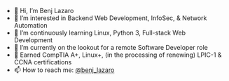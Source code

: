 - 👋 Hi, I’m Benj Lazaro
- 👀 I’m interested in Backend Web Development, InfoSec, & Network Automation
- 🌱 I’m continuously learning Linux, Python 3, Full-stack Web Development
- 💞️ I’m currently on the lookout for a remote Software Developer role
- 💞️ Earned CompTIA A+, Linux+, (in the processing of renewing) LPIC-1 & CCNA certifications
- 📫 How to reach me: <a href="https://twitter.com/benj_lazaro">@benj_lazaro</a>

<!---
benj-lazaro/benj-lazaro is a ✨ special ✨ repository because its `README.md` (this file) appears on your GitHub profile.
You can click the Preview link to take a look at your changes.
--->
